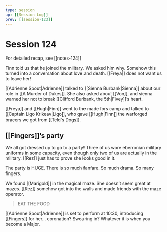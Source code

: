 ```yaml
---
type: session
up: [[Session Log]]
prev: [[session-123]]
---
```


# Session 124

For detailed recap, see [[notes-124]]

Finn told us that he joined the military. We asked him why. Somehow this turned into a conversation about love and death. [[Freya]] does not want us to leave her!

[[Adrienne Spout|Adrienne]] talked to [[Sienna Burbank|Sienna]] about our role in [[A Murder of Dukes]]. She also asked about [[Von]], and sienna warned her not to break [[Clifford Burbank, the 5th|Fivey]]’s heart. 

[[Freya]] and [[Hugh|Finn]] went to the made fors camp and talked to [[Captain Ligo Krikeav|Ligo]], who gave [[Hugh|Finn]] the warforged bracers we got from [[Teld's Dogs]]. 

## [[Fingers]]’s party

We all got dressed up to go to a party! Three of us wore eberronian military uniforms in some capacity, even though only two of us are actually in the military. [[Rez]] just has to prove she looks good in it. 

The party is HUGE. There is so much fanfare. So much drama. So many fingers. 

We found [[Marigold]] in the magical maze. She doesn’t seem great at mazes. [[Rez]] somehow got into the walls and made friends with the maze operator. 

> EAT THE FOOD

[[Adrienne Spout|Adrienne]] is set to perform at 10:30, introducing [[Fingers]] for her… coronation? Swearing in? Whatever it is when you become a Major. 
